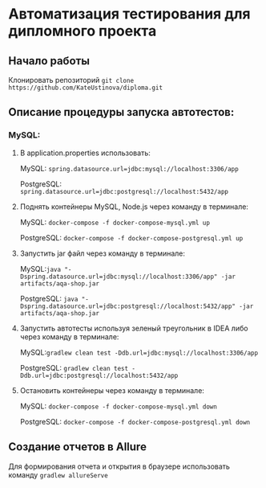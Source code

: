 # Автоматизация тестирования для дипломного проекта

## Начало работы

Клонировать репозиторий `git clone https://github.com/KateUstinova/diploma.git`


## Описание процедуры запуска автотестов:

### MySQL:

1. В application.properties использовать:

    MySQL:  `spring.datasource.url=jdbc:mysql://localhost:3306/app`

    PostgreSQL: `spring.datasource.url=jdbc:postgresql://localhost:5432/app`

2. Поднять контейнеры MySQL, Node.js через команду в терминале:

     MySQL: `docker-compose -f docker-compose-mysql.yml up`

     PostgreSQL: `docker-compose -f docker-compose-postgresql.yml up`

3. Запустить jar файл через команду в терминале:

      MySQL:`java "-Dspring.datasource.url=jdbc:mysql://localhost:3306/app" -jar artifacts/aqa-shop.jar`

      PostgreSQL: `java "-Dspring.datasource.url=jdbc:postgresql://localhost:5432/app" -jar artifacts/aqa-shop.jar`

4. Запустить автотесты используя зеленый треугольник в IDEA либо через команду в терминале:
       
      MySQL:`gradlew clean test -Ddb.url=jdbc:mysql://localhost:3306/app`

      PostgreSQL: `gradlew clean test -Ddb.url=jdbc:postgresql://localhost:5432/app`

5. Остановить контейнеры через команду в терминале:

      MySQL: `docker-compose -f docker-compose-mysql.yml down`

      PostgreSQL: `docker-compose -f docker-compose-postgresql.yml down`

## Создание отчетов в Allure

Для формирования отчета и открытия в браузере использовать команду `gradlew allureServe`
